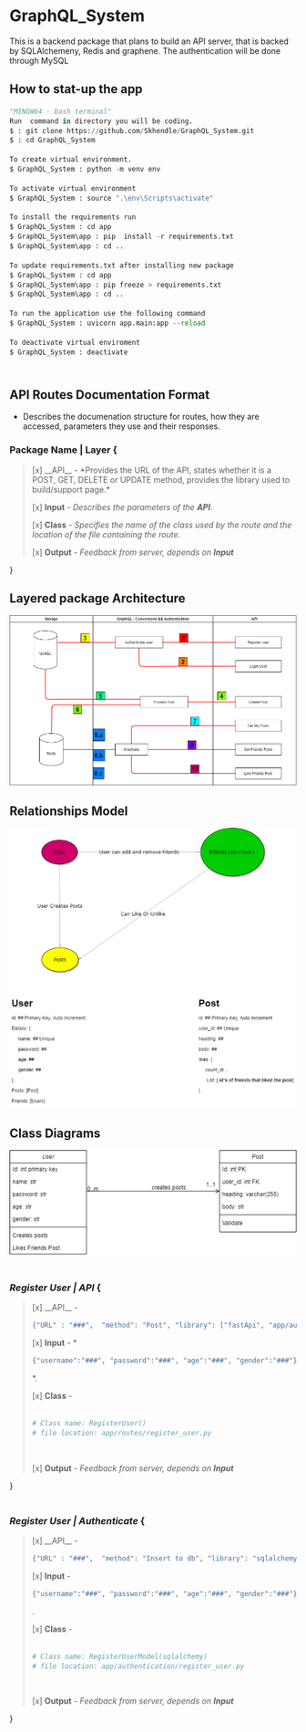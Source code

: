 # GraphQL_System
This is a backend package that plans to build an API server, that is backed by SQLAlchemeny, Redis and graphene. The authentication will be done through MySQL



## **How to stat-up the app** <br>
```python
"MINGW64 - bash terminal"
Run  command in directory you will be coding.
$ : git clone https://github.com/Skhendle/GraphQL_System.git
$ : cd GraphQL_System
 
To create virtual environment.
$ GraphQL_System : python -m venv env 

To activate virtual environment
$ GraphQL_System : source ".\env\Scripts\activate"

To install the requirements run
$ GraphQL_System : cd app
$ GraphQL_System\app : pip  install -r requirements.txt
$ GraphQL_System\app : cd ..

To update requirements.txt after installing new package
$ GraphQL_System : cd app
$ GraphQL_System\app : pip freeze > requirements.txt
$ GraphQL_System\app : cd ..

To run the application use the following command
$ GraphQL_System : uvicorn app.main:app --reload

To deactivate virtual enviroment
$ GraphQL_System : deactivate
```

## </br> API Routes Documentation Format
* Describes the documenation structure for routes, how they are accessed, parameters they use and their responses.</br>

### **Package Name | Layer** {
<blockquote>
[x] __API__ - *Provides the URL of the API, states whether it is a POST, GET, DELETE or UPDATE method, provides the library used to build/support page.*</br>

[x] __Input__ - *Describes the parameters of the __API__*.</br>

[x] __Class__ - *Specifies the name of the class used by the route and the location of the file containing the route.*<br>

[x] __Output__ - *Feedback from server, depends on __Input__*</br>
</blockquote>
}


## **Layered package Architecture**
![Layed package description diagram](/images/Architecture.png)

## **Relationships Model**
![Layed package description diagram](/images/Relationships.png)

## **Class Diagrams**
![Layed package description diagram](/images/ClassDiagram.png)

### <br>*Register User | API* {
<blockquote>
[x] __API__ -  

```python
{"URL" : "###",  "method": "Post", "library": ["fastApi", "app/authentication/register_user.py"]}
``` 

[x] __Input__ - *
```python
{"username":"###", "password":"###", "age":"###", "gender":"###"}
```
*.</br>

[x] __Class__ - 
```python

# Class name: RegisterUser()
# file location: app/routes/register_user.py

```
<br>

[x] __Output__ - *Feedback from server, depends on __Input__*</br>
</blockquote>
}

### <br>*Register User | Authenticate* {
<blockquote>
[x] __API__ -  

```python
{"URL" : "###",  "method": "Insert to db", "library": "sqlalchemy"}
``` 

[x] __Input__ -
```python
{"username":"###", "password":"###", "age":"###", "gender":"###"}
```
.</br>

[x] __Class__ - 
```python

# Class name: RegisterUserModel(sqlalchemy)
# file location: app/authentication/register_user.py

```
<br>

[x] __Output__ - *Feedback from server, depends on __Input__*</br>
</blockquote>
}
